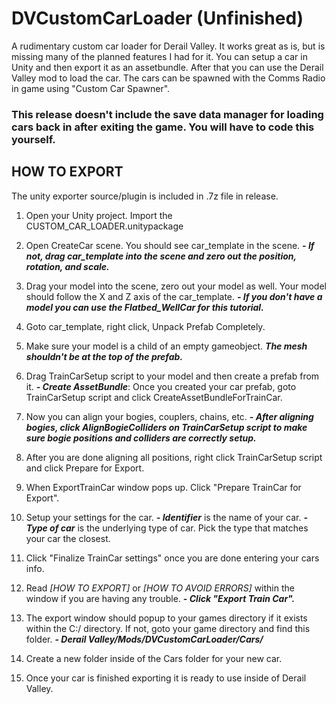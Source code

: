 # DVCustomCarLoader (Unfinished)

A rudimentary custom car loader for Derail Valley. It works great as is, but is missing many of the planned features I had for it. You can setup a car in Unity and then export it as an assetbundle. After that you can use the Derail Valley mod to load the car. The cars can be spawned with the Comms Radio in game using "Custom Car Spawner".

### This release doesn't include the save data manager for loading cars back in after exiting the game. You will have to code this yourself.

## HOW TO EXPORT

The unity exporter source/plugin is included in .7z file in release.

1) Open your Unity project. Import the CUSTOM_CAR_LOADER.unitypackage

2) Open CreateCar scene. You should see car_template in the scene. 
***- If not, drag car_template into the scene and zero out the position, rotation, and scale.***

3) Drag your model into the scene, zero out your model as well. Your model should follow the X and Z axis of the car_template. 
***- If you don't have a model you can use the Flatbed_WellCar for this tutorial.***

4) Goto car_template, right click, Unpack Prefab Completely.

5) Make sure your model is a child of an empty gameobject. ***The mesh shouldn't be at the top of the prefab.***

6) Drag TrainCarSetup script to your model and then create a prefab from it.
***- Create AssetBundle***: Once you created your car prefab, goto TrainCarSetup script and click CreateAssetBundleForTrainCar.

7) Now you can align your bogies, couplers, chains, etc. 
***- After aligning bogies, click AlignBogieColliders on TrainCarSetup script to make sure bogie positions and colliders are correctly setup.***

8) After you are done aligning all positions, right click TrainCarSetup script and click Prepare for Export.

9) When ExportTrainCar window pops up. Click "Prepare TrainCar for Export".

10) Setup your settings for the car. 
***- Identifier*** is the name of your car. 
***- Type of car*** is the underlying type of car. Pick the type that matches your car the closest.

11) Click "Finalize TrainCar settings" once you are done entering your cars info.

12) Read *[HOW TO EXPORT]* or *[HOW TO AVOID ERRORS]* within the window if you are having any trouble. 
***- Click "Export Train Car".***

13) The export window should popup to your games directory if it exists within the C:/ directory. If not, goto your game directory and find this folder. 
***- Derail Valley/Mods/DVCustomCarLoader/Cars/***

14) Create a new folder inside of the Cars folder for your new car.

15) Once your car is finished exporting it is ready to use inside of Derail Valley.

